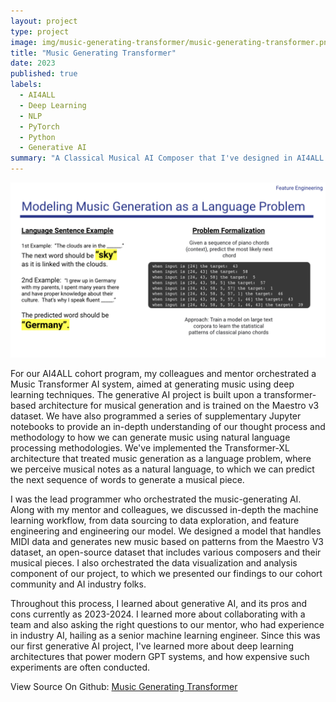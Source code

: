 ```yaml
---
layout: project
type: project
image: img/music-generating-transformer/music-generating-transformer.png
title: "Music Generating Transformer"
date: 2023
published: true
labels:
  - AI4ALL
  - Deep Learning
  - NLP
  - PyTorch
  - Python
  - Generative AI
summary: "A Classical Musical AI Composer that I've designed in AI4ALL."
---
```


<div style="text-align: center;">
<img class="img-fluid" src="../img/music-generating-transformer/language-problem.png">
</div>

For our AI4ALL cohort program, my colleagues and mentor orchestrated a Music Transformer AI system, aimed at generating music using deep learning techniques. The generative AI project is built upon a transformer-based architecture for musical generation and is trained on the Maestro v3 dataset. We have also programmed a series of supplementary Jupyter notebooks to provide an in-depth understanding of our thought process and methodology to how we can generate music using natural language processing methodologies. We've implemented the Transformer-XL architecture that treated music generation as a language problem, where we perceive musical notes as a natural language, to which we can predict the next sequence of words to generate a musical piece.

I was the lead programmer who orchestrated the music-generating AI. Along with my mentor and colleagues, we discussed in-depth the machine learning workflow, from data sourcing to data exploration, and feature engineering and engineering our model. We designed a model that handles MIDI data and generates new music based on patterns from the Maestro V3 dataset, an open-source dataset that includes various composers and their musical pieces. I also orchestrated the data visualization and analysis component of our project, to which we presented our findings to our cohort community and AI industry folks.

Throughout this process, I learned about generative AI, and its pros and cons currently as 2023-2024. I learned more about collaborating with a team and also asking the right questions to our mentor, who had experience in industry AI, hailing as a senior machine learning engineer. Since this was our first generative AI project, I've learned more about deep learning architectures that power modern GPT systems, and how expensive such experiments are often conducted.


View Source On Github: <a href="https://github.com/caslabs/music-generation"><i class="large github icon "></i>Music Generating Transformer</a>
